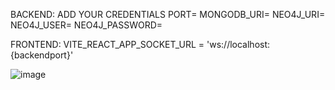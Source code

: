 BACKEND: ADD YOUR CREDENTIALS
PORT=
MONGODB_URI=
NEO4J_URI=
NEO4J_USER=
NEO4J_PASSWORD=

FRONTEND:
VITE_REACT_APP_SOCKET_URL = 'ws://localhost:{backendport}'


![image](https://github.com/user-attachments/assets/10adf87c-40d0-408e-b5b6-1de2dc02cdfe)
